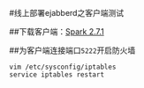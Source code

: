 #线上部署ejabberd之客户端测试

##下载客户端：[Spark 2.7.1][1]

##为客户端连接端口`5222`开启防火墙
```
vim /etc/sysconfig/iptables
service iptables restart
```

[1]: http://www.igniterealtime.org/projects/spark/
